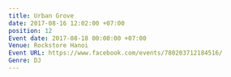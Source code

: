 ```yaml
---
title: Urban Grove
date: 2017-08-16 12:02:00 +07:00
position: 12
Event date: 2017-08-18 00:00:00 +07:00
Venue: Rockstore Hanoi
Event URL: https://www.facebook.com/events/780203712184516/
Genre: DJ
---
```


